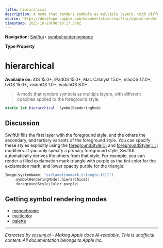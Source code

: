 ```yaml
---
title: hierarchical
description: A mode that renders symbols as multiple layers, with different opacities applied to the foreground style.
source: https://developer.apple.com/documentation/swiftui/symbolrenderingmode/hierarchical
timestamp: 2025-10-29T00:10:17.378Z
---
```


**Navigation:** [Swiftui](/documentation/swiftui) › [symbolrenderingmode](/documentation/swiftui/symbolrenderingmode)

**Type Property**

# hierarchical

**Available on:** iOS 15.0+, iPadOS 15.0+, Mac Catalyst 15.0+, macOS 12.0+, tvOS 15.0+, visionOS 1.0+, watchOS 8.0+

> A mode that renders symbols as multiple layers, with different opacities applied to the foreground style.

```swift
static let hierarchical: SymbolRenderingMode
```

## Discussion

SwiftUI fills the first layer with the foreground style, and the others the secondary, and tertiary variants of the foreground style. You can specify these styles explicitly using the [foregroundStyle(_:_:)](/documentation/swiftui/view/foregroundstyle(_:_:)) and [foregroundStyle(_:_:_:)](/documentation/swiftui/view/foregroundstyle(_:_:_:)) modifiers. If you only specify a primary foreground style, SwiftUI automatically derives the others from that style. For example, you can render a filled exclamation mark triangle with purple as the tint color for the exclamation mark, and lower opacity purple for the triangle:

```swift
Image(systemName: "exclamationmark.triangle.fill")
    .symbolRenderingMode(.hierarchical)
    .foregroundStyle(Color.purple)
```

## Getting symbol rendering modes

- [monochrome](/documentation/swiftui/symbolrenderingmode/monochrome)
- [multicolor](/documentation/swiftui/symbolrenderingmode/multicolor)
- [palette](/documentation/swiftui/symbolrenderingmode/palette)

---

*Extracted by [sosumi.ai](https://sosumi.ai) - Making Apple docs AI-readable.*
*This is unofficial content. All documentation belongs to Apple Inc.*
